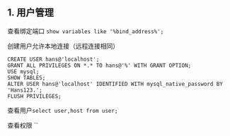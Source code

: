 ## 1. 用户管理

查看绑定端口 `show variables like '%bind_address%';`

创建用户允许本地连接（远程连接相同）

```shell
CREATE USER hans@'localhost';
GRANT ALL PRIVILEGES ON *.* TO hans@'%' WITH GRANT OPTION;
USE mysql;
SHOW TABLES;
ALTER USER hans@'localhost' IDENTIFIED WITH mysql_native_password BY 'Hans123.';
FLUSH PRIVILEGES;
```

查看用户`select user,host from user;`

查看权限 ``
